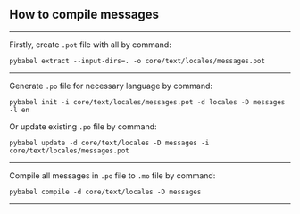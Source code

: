 ## How to compile messages

---

Firstly, create `.pot` file with all by command:
```shell
pybabel extract --input-dirs=. -o core/text/locales/messages.pot
```

---

Generate `.po` file for necessary language by command:
```shell
pybabel init -i core/text/locales/messages.pot -d locales -D messages -l en
```

Or update existing `.po` file by command:
```shell
pybabel update -d core/text/locales -D messages -i core/text/locales/messages.pot
```

---

Compile all messages in `.po` file to `.mo` file by command:
```shell
pybabel compile -d core/text/locales -D messages
```

---